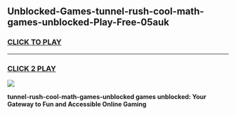 
## Unblocked-Games-tunnel-rush-cool-math-games-unblocked-Play-Free-05auk
<h3>
<a href="https://premium76.site?title=tunnel-rush-cool-math-games-unblocked&ref=15A">CLICK TO PLAY</a></h3>
<hr>

<h3>
<a href="https://premium76.site?title=tunnel-rush-cool-math-games-unblocked&ref=15A">CLICK 2 PLAY</a>
  
</h3>

<a href="https://premium76.site?title=tunnel-rush-cool-math-games-unblocked&ref=15A"><img src="https://clearcache.store/games.png"></a>


**tunnel-rush-cool-math-games-unblocked games unblocked: Your Gateway to Fun and Accessible Online Gaming**
